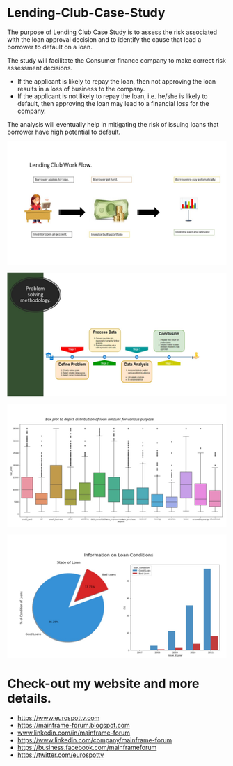 # Lending-Club-Case-Study
The purpose of Lending Club Case Study is to assess the risk associated with the loan approval decision and to identify the cause that lead a borrower to default on a loan.

The study will facilitate the Consumer finance company to make correct risk assessment decisions.

- If the applicant is likely to repay the loan, then not approving the loan results in a loss of business to the company.
- If the applicant is not likely to repay the loan, i.e. he/she is likely to default, then approving the loan may lead to a financial loss for the company.

The analysis will eventually help in mitigating the risk of issuing loans that borrower have high potential to default.

![Lending Club Case](https://github.com/rchaudharydbl/Lending-Club-Case-Study/blob/master/Lending%20Case%20Study.JPG)

![Lending Club Case](https://github.com/rchaudharydbl/Lending-Club-Case-Study/blob/master/Lending%20Case%20Study%20slide%202.JPG)

![Lending Club Case](https://github.com/rchaudharydbl/Lending-Club-Case-Study/blob/master/Box%20Plot.JPG)

![Lending Club Case](https://github.com/rchaudharydbl/Lending-Club-Case-Study/blob/master/Loan%20Information.JPG)


# Check-out my website and more details. 
* https://www.eurospottv.com 
* https://mainframe-forum.blogspot.com 
* www.linkedin.com/in/mainframe-forum
* https://www.linkedin.com/company/mainframe-forum
* https://business.facebook.com/mainframeforum
* https://twitter.com/eurospottv
